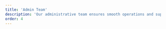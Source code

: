 ```yaml
---
title: 'Admin Team'
description: 'Our administrative team ensures smooth operations and supports our research mission.'
order: 4
---
```

